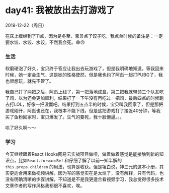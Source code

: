 # day41: 我被放出去打游戏了
2019-12-22（周日）

在床上缠绵到了11点，因为是冬至，宝贝点了饺子吃，我点单时候的备注是：一定要水饺、水饺、水饺，不然我会死。😄😢

### 生活
软磨硬泡了好久，宝贝终于答应让我出去玩游戏了，但是我明确地知道，等我回来时候，她一定会生气，这是她的性格使然，但是我也约了阿彪一起打PUBG了，我也很想玩，就先不管了。

我自己打了两把之后，阿彪上线了，第一把落地成盒，第二把我就带领三个队友吃了鸡，以为还会更加顺利，结果打了一下午没有再吃过一把鸡，最后四点的时候跑去打LOL，好像一把没赢吧。结果打到五点半的时候，宝贝叫我回家了，但是那把游戏刚开，阿彪也还在，我根本不能下线，但是这把游戏打了接近40分钟，等我买了鱼粉回家时，宝贝爆发了。生气的要死，我十脸懵逼。。。

哄了好久啊～～

### 学习
今天继续跟着React Hooks网易云实战项目做呗，做着做着感觉是能接触到新的知识点，比如`React.forwardRef` 和仔细了解了以前一知半解的 `this.props.children` 的用法，也算是收获。但是坦白说，神三元的这本小册，其实更适合用来做视频讲解，因为写的感觉实在是太烂了，没有解释，只有代码，也没有明确清晰的步骤讲解，不知道是不是我更适合看视频学习，我总觉得很多技术文章作者的写作风格我都很不喜欢，唉。
